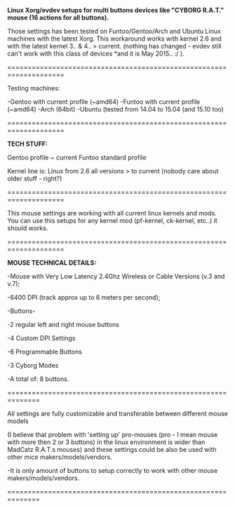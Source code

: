 **Linux Xorg/evdev setups for multi buttons devices like "CYBORG R.A.T." mouse (16 actions for all buttons).**




Those settings has been tested on Funtoo/Gentoo/Arch and Ubuntu Linux machines with the latest Xorg. This workaround works with kernel 2.6 and with the latest kernel 3.. & 4.. > current. (nothing has changed - evdev still can't work with this class of devices *and it is May 2015.. :/ ).

====================================================================

Testing machines:

-Gentoo with current profile (~amd64)
-Funtoo with current profile (~amd64)
-Arch (64bit)
-Ubuntu (tested from 14.04 to 15.04 (and 15.10 too)

====================================================================

**TECH STUFF:**

Gentoo profile ~ current
Funtoo standard profile

Kernel line is: 
Linux from 2.6 all versions > to current (nobody care about older stuff - right?)

====================================================================

This mouse settings are working with all current linux kernels and mods. You can use this setups for any kernel mod (pf-kernel, ck-kernel, etc..) it should works.

====================================================================

**MOUSE TECHNICAL DETAILS:**

-Mouse with Very Low Latency 2.4Ghz Wireless or Cable Versions (v.3 and v.7);

-6400 DPI (track approx up to 6 meters per second);

-Buttons-

-2 regular left and right mouse buttons

-4 Custom DPI Settings

-6 Programmable Buttons

-3 Cyborg Modes

-A total of: 8 buttons.

==============================================================

All settings are fully customizable and transferable between different mouse models

(I believe that problem with 'setting up' pro-mouses (pro - I mean mouse with more then 2 or 3 buttons) in the linux environment is wider than 
MadCatz R.A.T.s mouses) and these settings could be also be used with other mice makers/models/vendors.

-It is only amount of buttons to setup correctly to work with other mouse makers/models/vendors.

==============================================================
